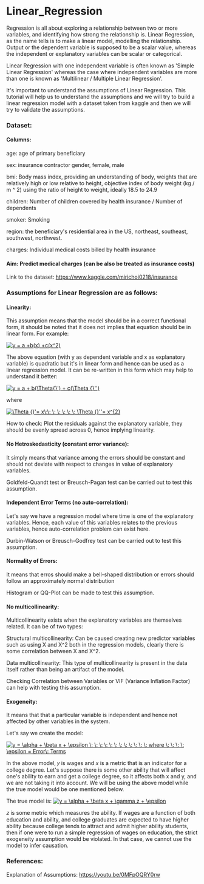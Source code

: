 # Linear_Regression

Regression is all about exploring a relationship between two or more variables, and identifying how strong the relationship is. Linear Regression, as the name tells is to make a linear model, modelling the relationship. Output or the dependent variable is supposed to be a scalar value, whereas the independent or explanatory variables can be scalar or categorical.

Linear Regression with one independent variable is often known as 'Simple Linear Regression' whereas the case where independent variables are more than one is known as 'Multilinear / Multiple Linear Regression'.

It's important to understand the assumptions of Linear Regression. This tutorial will help us to understand the assumptions and we will try to build a linear regression model with a dataset taken from kaggle and then we will try to validate the assumptions.

### Dataset:

#### Columns:

age: age of primary beneficiary

sex: insurance contractor gender, female, male

bmi: Body mass index, providing an understanding of body, weights that are relatively high or low relative to height,
objective index of body weight (kg / m ^ 2) using the ratio of height to weight, ideally 18.5 to 24.9

children: Number of children covered by health insurance / Number of dependents

smoker: Smoking

region: the beneficiary's residential area in the US, northeast, southeast, southwest, northwest.

charges: Individual medical costs billed by health insurance

#### Aim: Predict medical charges (can be also be treated as insurance costs)

Link to the dataset: https://www.kaggle.com/mirichoi0218/insurance


### Assumptions for Linear Regression are as follows:

#### Linearity:
This assumption means that the model should be in a correct functional form, it should be noted that it does not implies that equation should be in linear form. For example:

<a href="https://www.codecogs.com/eqnedit.php?latex=\dpi{150}&space;y&space;=&space;a&space;&plus;b(x)&space;&plus;c(x^2)" target="_blank"><img src="https://latex.codecogs.com/gif.latex?\dpi{150}&space;y&space;=&space;a&space;&plus;b(x)&space;&plus;c(x^2)" title="y = a +b(x) +c(x^2)" /></a>

The above equation (with y as dependent variable and x as explanatory variable) is quadratic but it's in linear form and hence can be used as a linear regression model. It can be re-written in this form which may help to understand it better:

<a href="https://www.codecogs.com/eqnedit.php?latex=\dpi{150}&space;y&space;=&space;a&space;&plus;&space;b(\Theta{}')&space;&plus;&space;c(\Theta&space;{}'')" target="_blank"><img src="https://latex.codecogs.com/gif.latex?\dpi{150}&space;y&space;=&space;a&space;&plus;&space;b(\Theta{}')&space;&plus;&space;c(\Theta&space;{}'')" title="y = a + b(\Theta{}') + c(\Theta {}'')" /></a>

where 

<a href="https://www.codecogs.com/eqnedit.php?latex=\dpi{150}&space;\Theta&space;{}'=&space;x\:\:&space;\:&space;\:&space;\:&space;\:&space;\:&space;\Theta&space;{}''=&space;x^{2}" target="_blank"><img src="https://latex.codecogs.com/gif.latex?\dpi{150}&space;\Theta&space;{}'=&space;x\:\:&space;\:&space;\:&space;\:&space;\:&space;\:&space;\Theta&space;{}''=&space;x^{2}" title="\Theta {}'= x\:\: \: \: \: \: \: \Theta {}''= x^{2}" /></a>

How to check: Plot the residuals against the explanatory variable, they should be evenly spread across 0, hence implying linearity.



#### No Hetroskedasticity (constant error variance):
It simply means that variance among the errors should be constant and should not deviate with respect to changes in value of explanatory variables.

Goldfeld-Quandt test or Breusch-Pagan test can be carried out to test this assumption.

#### Independent Error Terms (no auto-correlation):
Let's say we have a regression model where time is one of the explanatory variables. Hence, each value of this variables relates to the previous variables, hence auto-correlation problem can exist here.

Durbin-Watson or Breusch-Godfrey test can be carried out to test this assumption.

#### Normality of Errors:
It means that erros should make a bell-shaped distribution or errors should follow an approximately normal distribution

Histogram or QQ-Plot can be made to test this assumption.

#### No multicollinearity:
Multicollinearity exists when the explanatory variables are themselves related. It can be of two types:

Structural multicollinearity: Can be caused creating new predictor variables such as using X and X^2 both in the regression models, clearly there is some correlation between X and X^2.

Data multicollinearity: This type of multicollinearity is present in the data itself rather than being an artifact of the model.

Checking Correlation between Variables or VIF (Variance Inflation Factor) can help with testing this assumption.

#### Exogeneity:
It means that that a particular variable is independent and hence not affected by other variables in the system.

Let's say we create the model:

<a href="https://www.codecogs.com/eqnedit.php?latex=y&space;=&space;\alpha&space;&plus;&space;\beta&space;x&space;&plus;&space;\epsilon&space;\:&space;\:&space;\:&space;\:&space;\:&space;\:&space;\:&space;\:&space;\:&space;\:&space;\:&space;\:&space;where&space;\:&space;\:&space;\:&space;\:&space;\epsilon&space;=&space;Error\:&space;Terms" target="_blank"><img src="https://latex.codecogs.com/gif.latex?y&space;=&space;\alpha&space;&plus;&space;\beta&space;x&space;&plus;&space;\epsilon&space;\:&space;\:&space;\:&space;\:&space;\:&space;\:&space;\:&space;\:&space;\:&space;\:&space;\:&space;\:&space;where&space;\:&space;\:&space;\:&space;\:&space;\epsilon&space;=&space;Error\:&space;Terms" title="y = \alpha + \beta x + \epsilon \: \: \: \: \: \: \: \: \: \: \: \: where \: \: \: \: \epsilon = Error\: Terms" /></a>

In the above model, 𝑦 is wages and 𝑥 is a metric that is an indicator for a college degree. Let's suppose there is some other ability that will affect one's ability to earn and get a college degree, so it affects both x and y, and we are not taking it into account. We will be using the above model while the true model would be one mentioned below.

The true model is: 
<a href="https://www.codecogs.com/eqnedit.php?latex=y&space;=&space;\alpha&space;&plus;&space;\beta&space;x&space;&plus;&space;\gamma&space;z&space;&plus;&space;\epsilon" target="_blank"><img src="https://latex.codecogs.com/gif.latex?y&space;=&space;\alpha&space;&plus;&space;\beta&space;x&space;&plus;&space;\gamma&space;z&space;&plus;&space;\epsilon" title="y = \alpha + \beta x + \gamma z + \epsilon" /></a>

𝑧 is some metric which measures the ability. If wages are a function of both education and ability, and college graduates are expected to have higher ability because college tends to attract and admit higher ability students, then if one were to run a simple regression of wages on education, the strict exogeneity assumption would be violated. In that case, we cannot use the model to infer causation.






### References:
Explanation of Assumptions: https://youtu.be/0MFpOQRY0rw
